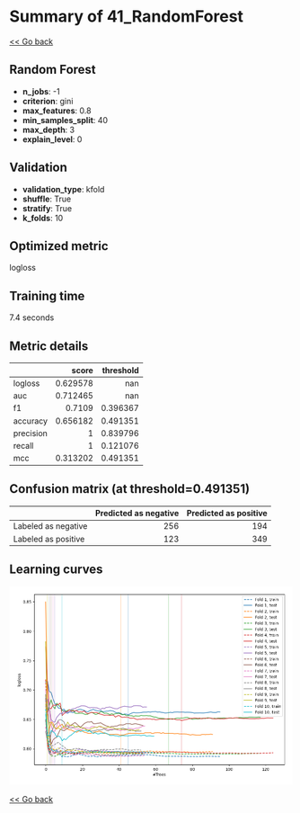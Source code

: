 # Summary of 41_RandomForest

[<< Go back](../README.md)


## Random Forest
- **n_jobs**: -1
- **criterion**: gini
- **max_features**: 0.8
- **min_samples_split**: 40
- **max_depth**: 3
- **explain_level**: 0

## Validation
 - **validation_type**: kfold
 - **shuffle**: True
 - **stratify**: True
 - **k_folds**: 10

## Optimized metric
logloss

## Training time

7.4 seconds

## Metric details
|           |    score |   threshold |
|:----------|---------:|------------:|
| logloss   | 0.629578 |  nan        |
| auc       | 0.712465 |  nan        |
| f1        | 0.7109   |    0.396367 |
| accuracy  | 0.656182 |    0.491351 |
| precision | 1        |    0.839796 |
| recall    | 1        |    0.121076 |
| mcc       | 0.313202 |    0.491351 |


## Confusion matrix (at threshold=0.491351)
|                     |   Predicted as negative |   Predicted as positive |
|:--------------------|------------------------:|------------------------:|
| Labeled as negative |                     256 |                     194 |
| Labeled as positive |                     123 |                     349 |

## Learning curves
![Learning curves](learning_curves.png)

[<< Go back](../README.md)
